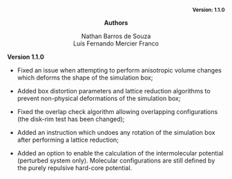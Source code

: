 <p align="right"><b><sub>Version: 1.1.0</sub></b></p>

<p align="center"><b>Authors</b></p>
<p align="center">
Nathan Barros de Souza<br>
Luís Fernando Mercier Franco<br></p>

**Version 1.1.0**

- Fixed an issue when attempting to perform anisotropic volume changes which deforms the shape of the simulation box;

- Added box distortion parameters and lattice reduction algorithms to prevent non-physical deformations of the simulation box;

- Fixed the overlap check algorithm allowing overlapping configurations (the disk-rim test has been changed);

- Added an instruction which undoes any rotation of the simulation box after performing a lattice reduction;

- Added an option to enable the calculation of the intermolecular potential (perturbed system only). Molecular configurations are still defined by the purely repulsive hard-core potential.
